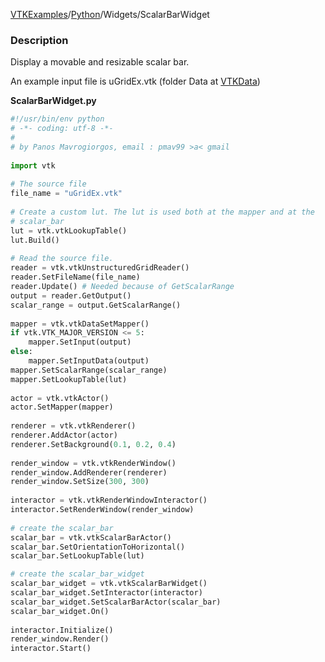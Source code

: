 [VTKExamples](Home)/[Python](Python)/Widgets/ScalarBarWidget

### Description
[]([File:VTK_Examples_Python_Widgets_ScalarBarWidget.png])

Display a movable and resizable scalar bar.

An example input file is uGridEx.vtk (folder Data at [VTKData](http://vtk.org/gitweb?p=VTKData.git;a=tree)) 

**ScalarBarWidget.py**
```python
#!/usr/bin/env python
# -*- coding: utf-8 -*-
#
# by Panos Mavrogiorgos, email : pmav99 >a< gmail
 
import vtk
 
# The source file
file_name = "uGridEx.vtk"
 
# Create a custom lut. The lut is used both at the mapper and at the
# scalar_bar
lut = vtk.vtkLookupTable()
lut.Build()
 
# Read the source file.
reader = vtk.vtkUnstructuredGridReader()
reader.SetFileName(file_name)
reader.Update() # Needed because of GetScalarRange
output = reader.GetOutput()
scalar_range = output.GetScalarRange()
 
mapper = vtk.vtkDataSetMapper()
if vtk.VTK_MAJOR_VERSION <= 5:
    mapper.SetInput(output)
else:
    mapper.SetInputData(output)
mapper.SetScalarRange(scalar_range)
mapper.SetLookupTable(lut)
 
actor = vtk.vtkActor()
actor.SetMapper(mapper)
 
renderer = vtk.vtkRenderer()
renderer.AddActor(actor)
renderer.SetBackground(0.1, 0.2, 0.4)
 
render_window = vtk.vtkRenderWindow()
render_window.AddRenderer(renderer)
render_window.SetSize(300, 300)
 
interactor = vtk.vtkRenderWindowInteractor()
interactor.SetRenderWindow(render_window)
 
# create the scalar_bar
scalar_bar = vtk.vtkScalarBarActor()
scalar_bar.SetOrientationToHorizontal()
scalar_bar.SetLookupTable(lut)

# create the scalar_bar_widget
scalar_bar_widget = vtk.vtkScalarBarWidget()
scalar_bar_widget.SetInteractor(interactor)
scalar_bar_widget.SetScalarBarActor(scalar_bar)
scalar_bar_widget.On()
 
interactor.Initialize()
render_window.Render()
interactor.Start()
```
